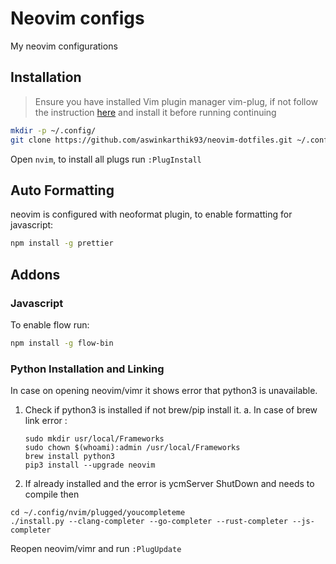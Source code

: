 # Neovim configs

My neovim configurations

## Installation

> Ensure you have installed Vim plugin manager vim-plug, if not follow the instruction [here](https://github.com/junegunn/vim-plug) and install it before running continuing

```sh
mkdir -p ~/.config/
git clone https://github.com/aswinkarthik93/neovim-dotfiles.git ~/.config/nvim
```

Open `nvim`, to install all plugs run `:PlugInstall`

## Auto Formatting

neovim is configured with neoformat plugin, to enable formatting for javascript:

```sh
npm install -g prettier
```

## Addons

### Javascript

To enable flow run:

```sh
npm install -g flow-bin
```
### Python Installation and Linking

In case on opening neovim/vimr it shows error that python3 is unavailable.
1. Check if python3 is installed if not brew/pip install it.
   a. In case of brew link error : 
    ```
    sudo mkdir usr/local/Frameworks
    sudo chown $(whoami):admin /usr/local/Frameworks
    brew install python3
    pip3 install --upgrade neovim
    ```
2. If already installed and the error is ycmServer ShutDown and needs to compile then
  ``` 
  cd ~/.config/nvim/plugged/youcompleteme
  ./install.py --clang-completer --go-completer --rust-completer --js-completer
  ```
  
Reopen neovim/vimr and run ```:PlugUpdate```  
